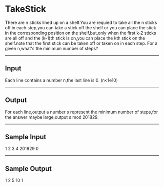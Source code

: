 ﻿# TakeStick
  There are n sticks lined up on a shelf.You are requied to take all the n sticks off.in each step,you can take a stick off the shelf or you can place the stick in the corresponding position on the shelf,but,only when the first k-2 sticks are all off and the (k-1)th stick is on,you can place the kth stick on the shelf.note that the first stick can be taken off or taken on in each step.
  For a given n,what's the minimum number of steps?
  


----------
## Input ##
  Each line contains a number n,the last line is 0. (n<1e10)
  


----------
## Output ##
  For each line,output a number s represent the minimum number of steps,for the answer maybe large,output s mod 201829.


----------
## Sample Input ##
1
2
3
4
201829
0


----------
## Sample Output ##
1
2
5
10
1
